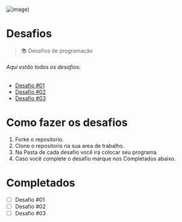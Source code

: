 ![___image___)](https://user-images.githubusercontent.com/60306241/77236909-bf343d80-6ba1-11ea-828f-5cfd5011c557.png)


# Desafios
> :books: Desafios de programação
###### Aqui estão todos os desafios:
- [Desafio #01](https://github.com/coffeebr/desafios/tree/master/Desafio%2001)
- [Desafio #02](https://github.com/coffeebr/desafios/tree/master/Desafio%2002)
- [Desafio #03](https://github.com/coffeebr/desafios/tree/master/Desafio%2003)

# Como fazer os desafios

1. Forke o repositorio.
2. Clone o repositorio na sua area de trabalho.
3. Na Pasta de cada desafio você ira colocar seu programa. 
4. Caso você complete o desafio marque nos Completados abaixo.

# Completados

- [ ] Desafio #01
- [ ] Desafio #02
- [ ] Desafio #03